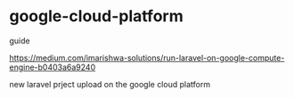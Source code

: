# google-cloud-platform
guide

https://medium.com/imarishwa-solutions/run-laravel-on-google-compute-engine-b0403a6a9240

new laravel prject upload on the google cloud platform
